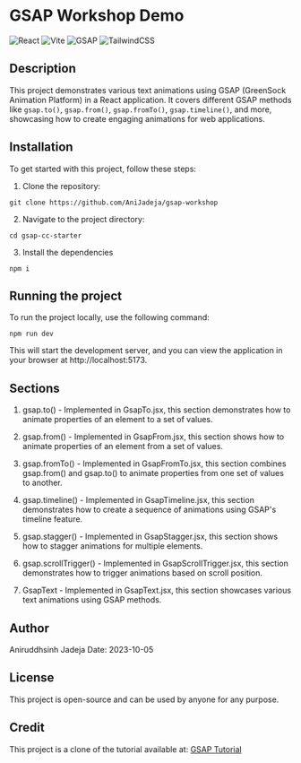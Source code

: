 # GSAP Workshop Demo

![React](https://img.shields.io/badge/React-18.2.0-blue)
![Vite](https://img.shields.io/badge/Vite-5.1.4-yellow)
![GSAP](https://img.shields.io/badge/GSAP-3.11.0-green)
![TailwindCSS](https://img.shields.io/badge/TailwindCSS-3.4.1-blue)

## Description

This project demonstrates various text animations using GSAP (GreenSock Animation Platform) in a React application. It covers different GSAP methods like `gsap.to()`, `gsap.from()`, `gsap.fromTo()`, `gsap.timeline()`, and more, showcasing how to create engaging animations for web applications.

## Installation

To get started with this project, follow these steps:

1. Clone the repository:
  ```
  git clone https://github.com/AniJadeja/gsap-workshop
  ```

2. Navigate to the project directory:
  ```
  cd gsap-cc-starter
  ```

3. Install the dependencies
  ```
  npm i
  ```

## Running the project

To run the project locally, use the following command:

```
npm run dev
```

This will start the development server, and you can view the application in your browser at http://localhost:5173.

## Sections

1. gsap.to() - Implemented in GsapTo.jsx, this section demonstrates how to animate properties of an element to a set of values.

2. gsap.from() - Implemented in GsapFrom.jsx, this section shows how to animate properties of an element from a set of values.

3. gsap.fromTo() - Implemented in GsapFromTo.jsx, this section combines gsap.from() and gsap.to() to animate properties from one set of values to another.

4. gsap.timeline() - Implemented in GsapTimeline.jsx, this section demonstrates how to create a sequence of animations using GSAP's timeline feature.

5. gsap.stagger() - Implemented in GsapStagger.jsx, this section shows how to stagger animations for multiple elements.

6. gsap.scrollTrigger() - Implemented in GsapScrollTrigger.jsx, this section demonstrates how to trigger animations based on scroll position.

7. GsapText - Implemented in GsapText.jsx, this section showcases various text animations using GSAP methods.


## Author
Aniruddhsinh Jadeja
Date: 2023-10-05

## License
This project is open-source and can be used by anyone for any purpose.

## Credit
This project is a clone of the tutorial available at:
[GSAP Tutorial](https://www.youtube.com/watch?v=kRQbRAJ4-Fs&t=1516s)

